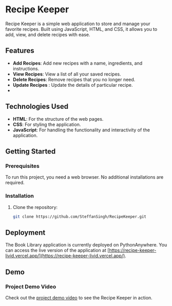 # Recipe Keeper

Recipe Keeper is a simple web application to store and manage your favorite recipes. Built using JavaScript, HTML, and CSS, it allows you to add, view, and delete recipes with ease.

## Features

- **Add Recipes**: Add new recipes with a name, ingredients, and instructions.
- **View Recipes**: View a list of all your saved recipes.
- **Delete Recipes**: Remove recipes that you no longer need.
- **Update Recipes** : Update the details of particular recipe.
- 
## Technologies Used

- **HTML**: For the structure of the web pages.
- **CSS**: For styling the application.
- **JavaScript**: For handling the functionality and interactivity of the application.

## Getting Started

### Prerequisites

To run this project, you need a web browser. No additional installations are required.

### Installation

1. Clone the repository:
   ```sh
   git clone https://github.com/SteffanSingh/RecipeKeeper.git

## Deployment

The Book Library application is currently deployed on PythonAnywhere. You can access the live version of the application at [https://recipe-keeper-livid.vercel.app/](https://recipe-keeper-livid.vercel.app/).

## Demo

### Project Demo Video

Check out the [project demo video](https://www.youtube.com/watch?v=_8MNUsq_Ako&feature=youtu.be) to see the Recipe Keeper in action.

 
